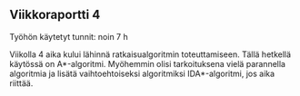 ## Viikkoraportti 4

Työhön käytetyt tunnit: noin 7 h

Viikolla 4 aika kului lähinnä ratkaisualgoritmin toteuttamiseen. Tällä hetkellä käytössä on A*-algoritmi. Myöhemmin olisi tarkoituksena vielä parannella algoritmia ja lisätä vaihtoehtoiseksi algoritmiksi IDA*-algoritmi, jos aika riittää.

